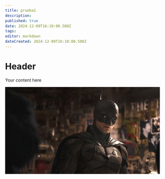 ```yaml
---
title: prueba1
description: 
published: true
date: 2024-12-09T16:10:00.508Z
tags: 
editor: markdown
dateCreated: 2024-12-09T16:10:00.508Z
---
```


# Header
Your content here

![the-batman-robert-pattinson-1646131934.jpg](/images/the-batman-robert-pattinson-1646131934.jpg)